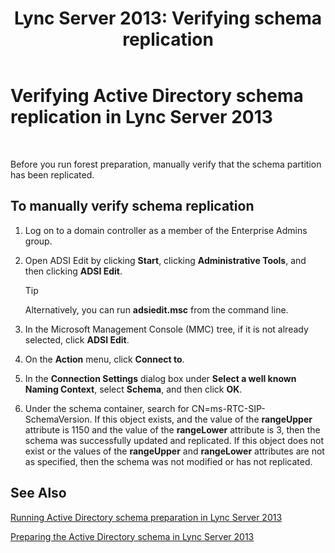 ﻿---
title: 'Lync Server 2013: Verifying schema replication'
TOCTitle: Verifying schema replication
ms:assetid: ad01a7cf-aa79-4648-ba5a-a7a09172db36
ms:mtpsurl: https://technet.microsoft.com/en-us/library/Gg412822(v=OCS.15)
ms:contentKeyID: 48185124
ms.date: 07/23/2014
mtps_version: v=OCS.15
---

# Verifying Active Directory schema replication in Lync Server 2013

 


Before you run forest preparation, manually verify that the schema partition has been replicated.

## To manually verify schema replication

1.  Log on to a domain controller as a member of the Enterprise Admins group.

2.  Open ADSI Edit by clicking **Start**, clicking **Administrative Tools**, and then clicking **ADSI Edit**.
    

    > [!TIP]
    > Alternatively, you can run <STRONG>adsiedit.msc</STRONG> from the command line.



3.  In the Microsoft Management Console (MMC) tree, if it is not already selected, click **ADSI Edit**.

4.  On the **Action** menu, click **Connect to**.

5.  In the **Connection Settings** dialog box under **Select a well known Naming Context**, select **Schema**, and then click **OK**.

6.  Under the schema container, search for CN=ms-RTC-SIP-SchemaVersion. If this object exists, and the value of the **rangeUpper** attribute is 1150 and the value of the **rangeLower** attribute is 3, then the schema was successfully updated and replicated. If this object does not exist or the values of the **rangeUpper** and **rangeLower** attributes are not as specified, then the schema was not modified or has not replicated.

## See Also


[Running Active Directory schema preparation in Lync Server 2013](lync-server-2013-running-schema-preparation.md)  


[Preparing the Active Directory schema in Lync Server 2013](lync-server-2013-preparing-the-active-directory-schema.md)

